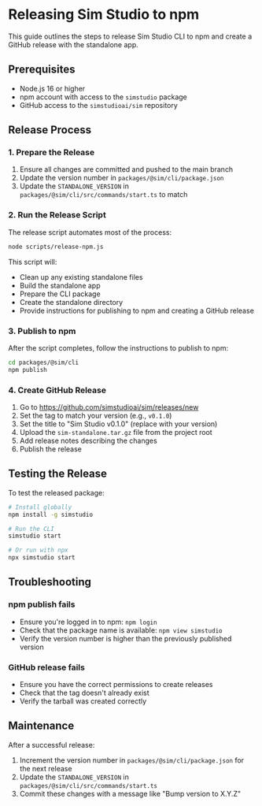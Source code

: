 # Releasing Sim Studio to npm

This guide outlines the steps to release Sim Studio CLI to npm and create a GitHub release with the standalone app.

## Prerequisites

- Node.js 16 or higher
- npm account with access to the `simstudio` package
- GitHub access to the `simstudioai/sim` repository

## Release Process

### 1. Prepare the Release

1. Ensure all changes are committed and pushed to the main branch
2. Update the version number in `packages/@sim/cli/package.json`
3. Update the `STANDALONE_VERSION` in `packages/@sim/cli/src/commands/start.ts` to match

### 2. Run the Release Script

The release script automates most of the process:

```bash
node scripts/release-npm.js
```

This script will:

- Clean up any existing standalone files
- Build the standalone app
- Prepare the CLI package
- Create the standalone directory
- Provide instructions for publishing to npm and creating a GitHub release

### 3. Publish to npm

After the script completes, follow the instructions to publish to npm:

```bash
cd packages/@sim/cli
npm publish
```

### 4. Create GitHub Release

1. Go to https://github.com/simstudioai/sim/releases/new
2. Set the tag to match your version (e.g., `v0.1.0`)
3. Set the title to "Sim Studio v0.1.0" (replace with your version)
4. Upload the `sim-standalone.tar.gz` file from the project root
5. Add release notes describing the changes
6. Publish the release

## Testing the Release

To test the released package:

```bash
# Install globally
npm install -g simstudio

# Run the CLI
simstudio start

# Or run with npx
npx simstudio start
```

## Troubleshooting

### npm publish fails

- Ensure you're logged in to npm: `npm login`
- Check that the package name is available: `npm view simstudio`
- Verify the version number is higher than the previously published version

### GitHub release fails

- Ensure you have the correct permissions to create releases
- Check that the tag doesn't already exist
- Verify the tarball was created correctly

## Maintenance

After a successful release:

1. Increment the version number in `packages/@sim/cli/package.json` for the next release
2. Update the `STANDALONE_VERSION` in `packages/@sim/cli/src/commands/start.ts`
3. Commit these changes with a message like "Bump version to X.Y.Z"
